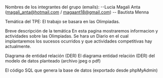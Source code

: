 Nombres de los integrantes del grupo (emails): 
    --Lucia Magali Anta (magali_anta@hotmail.com / magaant18@gmail.com)
    -- Bautista Menna 
    
Temática del TPE:
  El trabajo se basara en las Olimpiadas.
  
Breve descripción de la temática
  En esta pagina mostraremos informacion y actividades sobre las Olimpiadas. Se hara un Diario en el cual implantaremos los sucesos ocurridos y que actividades competitivas hay actualmente.
  
Diagrama de entidad relación (DER)
El diagrama entidad relación (DER) del modelo de datos planteado (archivo jpeg o pdf)

El código SQL que genera la base de datos (exportado desde phpMyAdmin)
 
